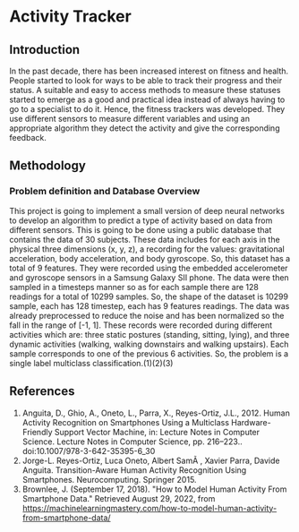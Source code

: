 # Activity Tracker
## Introduction
In the past decade, there has been increased interest on fitness and health. People started to look for ways to be able to track their progress and their status. A suitable and easy to access methods to measure these statuses started to emerge as a good and practical idea instead of always having to go to a specialist to do it.
Hence, the fitness trackers was developed. They use different sensors to measure different variables and using an appropriate algorithm they detect the activity and give the corresponding feedback.

## Methodology

### Problem definition and Database Overview
This project is going to implement a small version of deep neural networks to develop an algorithm to predict a type of activity based on data from different sensors. This is going to be done using a public database that contains the data of 30 subjects. These data includes for each axis in the physical three dimensions (x, y, z), a recording for the values: gravitational acceleration, body acceleration, and body gyroscope. So, this dataset has a total of 9 features. They were recorded using the embedded accelerometer and gyroscope sensors in a Samsung Galaxy SII phone. The data were then sampled in a timesteps manner so as for each sample there are 128 readings for a total of 10299 samples. So, the shape of the dataset is 10299 sample, each has 128 timestep, each has 9 features readings. The data was already preprocessed to reduce the noise and has been normalized so the fall in the range of [-1, 1]. These records were recorded during different activities which are: three static postures (standing, sitting, lying), and three dynamic activities (walking, walking downstairs and walking upstairs). Each sample corresponds to one of the previous 6 activities. So, the problem is a single label multiclass classification.(1)(2)(3) 


## References

1) Anguita, D., Ghio, A., Oneto, L., Parra, X., Reyes-Ortiz, J.L., 2012. Human Activity Recognition on Smartphones Using a Multiclass Hardware-Friendly Support Vector Machine, in: Lecture Notes in Computer Science. Lecture Notes in Computer Science, pp. 216–223.. doi:10.1007/978-3-642-35395-6_30
2) Jorge-L. Reyes-Ortiz, Luca Oneto, Albert SamÃ , Xavier Parra, Davide Anguita. Transition-Aware Human Activity Recognition Using Smartphones. Neurocomputing. Springer 2015.
3) Brownlee, J. (September 17, 2018). "How to Model Human Activity From Smartphone Data." Retrieved August 29, 2022, from https://machinelearningmastery.com/how-to-model-human-activity-from-smartphone-data/